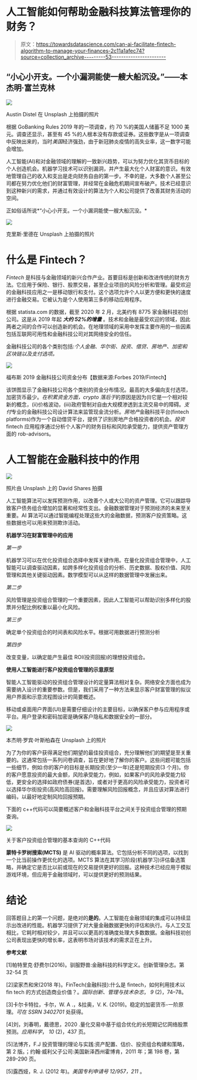 # 人工智能如何帮助金融科技算法管理你的财务？

> 原文：<https://towardsdatascience.com/can-ai-facilitate-fintech-algorithm-to-manage-your-finances-2c11a1afec74?source=collection_archive---------53----------------------->

## “小心小开支。一个小漏洞能使一艘大船沉没。”——本杰明·富兰克林

![](img/4178774e5348b25571bfca996cecffdd.png)

Austin Distel 在 Unsplash 上拍摄的照片

根据 GoBanking Rules 2019 年的一项调查，约 70 %的美国人储蓄不足 1000 美元。调查还显示，甚至有 45 %的人根本没有存款或证券。这些数字是从一项调查中反映出来的，当时*美国*经济强劲，由于新冠肺炎疫情的高失业率，这一数字可能会增加。

人工智能(AI)和对金融领域的理解的一致新兴趋势，可以为努力优化其货币目标的个人创造机会。机器学习技术可以识别漏洞，并产生最大化个人财富的意识。有效地管理自己的收入和支出是走向财务自由的第一步。不幸的是，大多数个人甚至公司都在努力优化他们的财富管理，并经常在金融危机期间宣布破产。技术已经意识到这种新兴的需求，并通过有效设计的算法为个人和公司提供了改善其财务活动的空间。

正如俗话所说*“小心小开支。一个小漏洞能使一艘大船沉没。*

![](img/ff6d7ee19d113cf31f59010f8f48a35e.png)

克里斯·里德在 Unsplash 上拍摄的照片

# 什么是 Fintech？

*Fintech* 是科技与金融领域的新兴合作产业。首要目标是创新和改进传统的财务方法。它应用于保险、银行、股票交易，甚至企业项目的风险分析和管理。最受欢迎的金融科技应用之一是移动银行和支付。这个选项允许个人以更方便和更快的速度进行金融交易。它被认为是个人使用第三多的移动应用程序。

根据 statista.com 的数据，截至 2020 年 2 月，北美约有 8775 家金融科技初创公司。这是从 2019 年起 ***大约 52%的增量*** 。技术和金融是最受欢迎的领域，因此两者之间的合作可以创造新的机会。在地理领域的采用中发挥主要作用的一些因素包括互联网可用性和金融科技公司对其网络安全的信任。

金融科技公司的各个类别包括:*个人金融、华尔街、投资、借贷、房地产、加密和区块链以及支付选项。*

![](img/2c8e653fa5d51908803b503f98054ed1.png)

福布斯 2019 金融科技公司资金分布【数据来源:Forbes 2019/Fintech】

该饼图显示了金融科技公司各个类别的资金分布情况。最高的大多偏向支付选项，加密货币最少。*在积累资金方面，crypto 落后于*的原因是因为(I)它是一个相对较新的概念，(ii)价格波动，(iii)政府管制对自由大规模渗透到主流交易中的障碍。*支付*专业的金融科技公司设计算法来监管现金流分析。*房地产*金融科技平台(fintech platforms)作为一个自动借贷平台，提供了识别房地产合格投资者的机会。*投资* fintech 应用程序通过分析个人客户的财务目标和风险承受能力，提供资产管理方面的 rob-advisors。

# 人工智能在金融科技中的作用

![](img/75c12e5cbfaec08596dfe3f6491d9e12.png)

照片由 Unsplash 上的 David Shares 拍摄

人工智能算法可以发挥预测作用，以改善个人或大公司的资产管理。它可以跟踪导致客户债务组合增加的显著和经常性支出。金融数据管理对于预测经济的未来至关重要。AI 算法可以通过智能编程处理这些大的金融数据，预测客户投资策略。这些数据也可以用来预测欺诈活动。

**机器学习在财富管理中的应用**

*第一步*

机器学习可以在优化投资组合选择中发挥关键作用。在量化投资组合管理中，人工智能可以调查驱动因素，如跨多样化投资组合的分析、历史数据、股权价值、风险管理和其他关键驱动因素。数学模型可以从这样的数据管理中发展出来。

*第二步*

风险管理是投资组合管理的一个重要因素，因此人工智能可以帮助识别多样化的股票并分配比例权重以最小化风险。

*第三步*

确定单个投资组合的时间表和风险水平。根据可用数据进行预测分析

*第四步*

改变变量，以确定能产生最佳 ROI(投资回报)的理想投资组合。

**使用人工智能进行客户投资组合管理的示意原型**

智能人工智能驱动的投资组合管理设计的定量算法相对复杂。网络安全方面也成为需要纳入设计的重要参数。但是，我们采用了一种方法来显示客户财富管理的拟议用户界面和示意流程图设计的简要概述。

移动或桌面用户界面(UI)是需要仔细设计的主要目标，以确保客户参与应用程序或平台。用户登录和密码加密是确保客户隐私和数据安全的一部分。

![](img/c4cc033905db66f03689e4d8296a049f.png)

本杰明·罗宾·叶斯柏森在 Unsplash 上的照片

为了为你的客户获得满足他们期望的最佳投资组合，充分理解他们的期望是至关重要的。这通常包括一系列问卷调查，旨在更好地了解你的客户。这些问题可能包括一些细节，例如:你的客户的目标是长期投资(至少一年)还是短期投资(3 个月)。你的客户愿意投资的最大金额，风险承受能力，例如，如果客户的风险承受能力较低，更安全的选择如政府债券(是首选)，或者对于更高的风险承受能力，投资者可以选择华尔街投资(高风险高回报)。需要理解风险回报概念，并且应该对算法进行编码，以最好地定制风险回报预期。

下面的 c++代码可以简要概述客户和金融科技平台之间关于投资组合管理的预期查询。

![](img/af873ce11c83090fb350e70328eb8cb3.png)

关于客户投资组合管理的基本查询的 C++代码

**蒙特卡罗树搜索(MCTS)** 是 AI 驱动的概率算法。它包括分析不同的选项，以找到一个比当前操作更优化的选项。MCTS 算法在其学习阶段(机器学习)评估备选策略，并确定它是否比以前或现在的交易提供更好的回报。这种技术已经应用于模拟游戏环境，但应用于金融领域时，可以提供更好的预测结果。

# 结论

回答题目上的第一个问题，是绝对的**是的**。人工智能在金融领域的集成可以持续显示出改进的性能。机器学习提供了对大量金融数据更快的评估和执行。与人工交互相比，它耗时相对较少，并且可以以更高的准确度处理大多数数据。金融科技初创公司表现出更快的增长率，这表明市场对该技术的需求正在上升。

**参考文献**

[1]帕特里克·舒费尔(2016)。驯服野兽:金融科技的科学定义。创新管理杂志。第 32-54 页

[2]梁家杰和宋(2018 年)。FinTech(金融科技):什么是 fintech，如何利用技术以 fin tech 的方式创造商业价值？。*国际创新、管理与技术杂志*， *9* (2)，74–78。

[3]卡尔卡特拉，卡尔，W. A .，&拉奥，V. K. (2019)。稳定的加密货币-一阶原理。*可在 SSRN 3402701* 处获得。

[4]刘，刘春明，戴德思，2020 .量化交易中基于组合优化的长短期记忆网络股票预测。*应用科学*， *10* (2)，437 页。

[5]法博齐，F.J 投资管理的理论与实践:资产配置、估价、投资组合构建和策略，第 2 版。；约翰·威利父子公司:美国新泽西州霍博肯，2011 年；第 198 卷，第 289-290 页。

[5]露西娅，R. J. (2012 年)。*美国专利申请号 12/957，211* 。